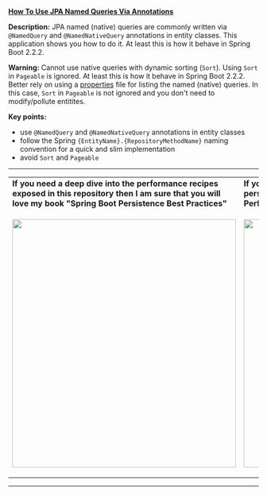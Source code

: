 **[How To Use JPA Named Queries Via Annotations](https://github.com/AnghelLeonard/Hibernate-SpringBoot/tree/master/HibernateSpringBootNamedQueriesViaAnnotations)**
  
**Description:** JPA named (native) queries are commonly written via `@NamedQuery` and `@NamedNativeQuery` annotations in entity classes.  This application shows you how to do it. At least this is how it behave in Spring Boot 2.2.2.

**Warning:** Cannot use native queries with dynamic sorting (`Sort`). Using `Sort` in `Pageable` is ignored. At least this is how it behave in Spring Boot 2.2.2. Better rely on using a [properties](https://github.com/AnghelLeonard/Hibernate-SpringBoot/tree/master/HibernateSpringBootNamedQueriesInPropertiesFile) file for listing the named (native) queries. In this case, `Sort` in `Pageable` is not ignored and you don't need to modify/pollute entitites.
 
**Key points:**
- use `@NamedQuery` and `@NamedNativeQuery` annotations in entity classes
- follow the Spring `{EntityName}.{RepositoryMethodName}` naming convention for a quick and slim implementation
- avoid `Sort` and `Pageable`

-----------------------------------------------------------------------------------------------------------------------    
<table>
     <tr><td><b>If you need a deep dive into the performance recipes exposed in this repository then I am sure that you will love my book "Spring Boot Persistence Best Practices"</b></td><td><b>If you need a hand of tips and illustrations of 100+ Java persistence performance issues then "Java Persistence Performance Illustrated Guide" is for you.</b></td></tr>
     <tr><td>
<a href="https://www.apress.com/us/book/9781484256251"><p align="left"><img src="https://github.com/AnghelLeonard/Hibernate-SpringBoot/blob/master/Spring%20Boot%20Persistence%20Best%20Practices.jpg" height="500" width="450"/></p></a>
</td><td>
<a href="https://leanpub.com/java-persistence-performance-illustrated-guide"><p align="right"><img src="https://github.com/AnghelLeonard/Hibernate-SpringBoot/blob/master/Java%20Persistence%20Performance%20Illustrated%20Guide.jpg" height="500" width="450"/></p></a>
</td></tr></table>

-----------------------------------------------------------------------------------------------------------------------    

